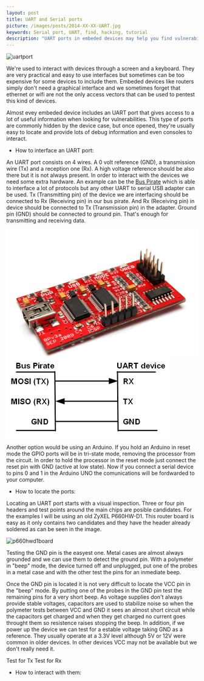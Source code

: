 ```yaml
---
layout: post
title: UART and Serial ports
picture: /images/posts/2014-XX-XX-UART.jpg
keywords: Serial port, UART, find, hacking, tutorial
description: "UART ports in embeded devices may help you find vulnerabilities. Here's how to do it."
---
```


![uartport](/images/posts/2014-XX-XX-UART.png "UART port")

We're used to interact with devices through a screen and a keyboard. They are very practical and easy to use interfaces but sometimes can be too expensive for some devices to include them.
Embeded devices like routers simply don't need a graphical interface and we sometimes forget that ethernet or wifi are not the only access vectors that can be used to pentest this kind of devices.

Almost evey embeded device includes an UART port that gives access to a lot of useful information when looking for vulnerabilities. This type of ports are commonly hidden by the device case, but once opened, they're
usually easy to locate and provide lots of debug information and even consoles to interact.

<!--more-->

- How to interface an UART port:

An UART port consists on 4 wires. A 0 volt reference (GND), a transmission wire (Tx) and a reception one (Rx). A high voltage reference should be also there but it is not always present.
In order to interact with the devices we need some extra hardware. An example can be the [Bus Pirate](http://dangerousprototypes.com/bus-pirate-manual/) which is able to interface a lot of protocols but any other UART
to serial USB adapter can be used. Tx (Transmitting pin) of the device we are interfacing should be connected to Rx (Receiving pin) in our bus pirate. And Rx (Receiving pin) in device should be connected to
Tx (Transmission pin) in the adapter. Ground pin (GND) should be connected to ground pin. That's enough for transmitting and receiving data.

![Bus Pirate](/images/posts/2014-XX-XX-Bus_Pirate.jpg "Bus pirate")
![Bus Pirate connection diagram](/images/posts/2014-XX-XX-Bus_Pirate_connection.jpg "Bus pirate connection diagram")

Another option would be using an Arduino. If you hold an Arduino in reset mode the GPIO ports will be in tri-state mode, removing the processor from the circuit. In order to hold the processor in the reset mode just 
connect the reset pin with GND (active at low state). Now if you connect a serial device to pins 0 and 1 in the Arduino UNO the comunications will be fordwarded to your computer.

- How to locate the ports:

Locating an UART port starts with a visual inspection. Three or four pin headers and test points around the main chips are posible candidates. For the examples I will be using an old ZyXEL P660HW-D1. This router board 
is easy as it only contains two candidates and they have the header already soldered as can be seen in the image.

![p660hwd1board](/images/posts/2014-XX-XX-P660HW_D1_Board.png "P660HW-D1 Board")

Testing the GND pin is the easyest one. Metal cases are almost always grounded and we can use them to detect the ground pin. With a polymeter in "beep" mode, the device turned off and unplugged, put one of the probes 
in a metal case and with the other test the pins for an inmediate beep.

Once the GND pin is located it is not very difficult to locate the VCC pin in the "beep" mode. By putting one of the probes in the GND pin test 
the remaining pins for a very short beep. As voltage supplies don't always provide stable voltages, capacitors are used to stabilize noise so when 
the polymeter tests between VCC and GND it sees an almost short circuit while the capacitors get charged and when they get charged 
no current goes throught them so resistence raises stopping the beep. In addition, if we power up the device we can test for a 
estable voltage taking GND as a reference. They usually operate at a 3.3V level although 5V or 12V were common in older devices. In 
other devices VCC may not be available but we don't really need it.

Test for Tx
Test for Rx

- How to interact with them:


